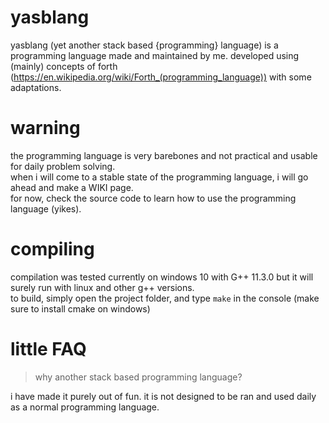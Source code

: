 # yasblang

yasblang (yet another stack based {programming} language) is a programming language made and maintained by me.
developed using (mainly) concepts of forth (https://en.wikipedia.org/wiki/Forth_(programming_language)) with some adaptations.

# warning

the programming language is very barebones and not practical and usable for daily problem solving.  
when i will come to a stable state of the programming language, i will go ahead and make a WIKI page.  
for now, check the source code to learn how to use the programming language (yikes).

# compiling

compilation was tested currently on windows 10 with G++ 11.3.0 but it will surely run with linux and other g++ versions.  
to build, simply open the project folder, and type `make` in the console (make sure to install cmake on windows)

# little FAQ

> why another stack based programming language?

i have made it purely out of fun. it is not designed to be ran and used daily as a normal programming language.
